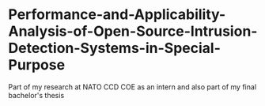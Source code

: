 # Performance-and-Applicability-Analysis-of-Open-Source-Intrusion-Detection-Systems-in-Special-Purpose
Part of my research at NATO CCD COE as an intern and also part of my final bachelor's thesis
